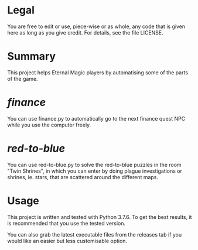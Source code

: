 # Legal
You are free to edit or use, piece-wise or as whole, any code that is given here as long as you give credit. For details, see the file LICENSE.

# Summary
This project helps Eternal Magic players by automatising some of the parts of the game. 

# *finance*
You can use finance.py to automatically go to the next finance quest NPC while you use the computer freely.

# *red-to-blue*
You can use red-to-blue.py to solve the red-to-blue puzzles in the room "Twin Shrines", in which you can enter by doing plague investigations or shrines, ie. stars, that are scattered around the different maps.

# Usage
This project is written and tested with Python 3.7.6. To get the best results, it is recommended that you use the tested version.

You can also grab the latest executable files from the releases tab if you would like an easier but less customisable option.
